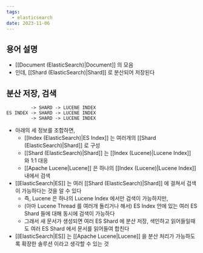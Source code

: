 ```yaml
---
tags:
  - elasticsearch
date: 2023-11-06
---
```

## 용어 설명

- [[Document (ElasticSearch)|Document]] 의 모음
- 인데, [[Shard (ElasticSearch)|Shard]] 로 분산되어 저장된다

## 분산 저장, 검색

```
         -> SHARD -> LUCENE INDEX
ES INDEX -> SHARD -> LUCENE INDEX
         -> SHARD -> LUCENE INDEX
```

- 아래의 세 정보를 조합하면,
	- [[Index (ElasticSearch)|ES Index]] 는 여러개의 [[Shard (ElasticSearch)|Shard]] 로 구성
	- [[Shard (ElasticSearch)|Shard]] 는 [[Index (Lucene)|Lucene Index]] 와 1:1 대응
	- [[Apache Lucene|Lucene]] 은 하나의 [[Index (Lucene)|Lucene Index]] 내에서 검색
- [[ElasticSearch|ES]] 는 여러 [[Shard (ElasticSearch)|Shard]] 에 걸쳐서 검색이 가능하다는 것을 알 수 있다
	- 즉, Lucene 은 하나의 Lucene Index 에서만 검색이 가능하지만,
	- (아마 Lucene Thread 를 여러개 돌리거나 해서) ES Index 안에 있는 여러 ES Shard 들에 대해 동시에 검색이 가능하다
	- 그래서 새 문서가 생성되면 여러 ES Shard 에 분산 저장, 색인하고 읽어들일때도 여러 ES Shard 에서 문서를 읽어들여 합친다
- [[ElasticSearch|ES]] 는 [[Apache Lucene|Lucene]] 을 분산 처리가 가능하도록 확장한 솔루션 이라고 생각할 수 있는 것
